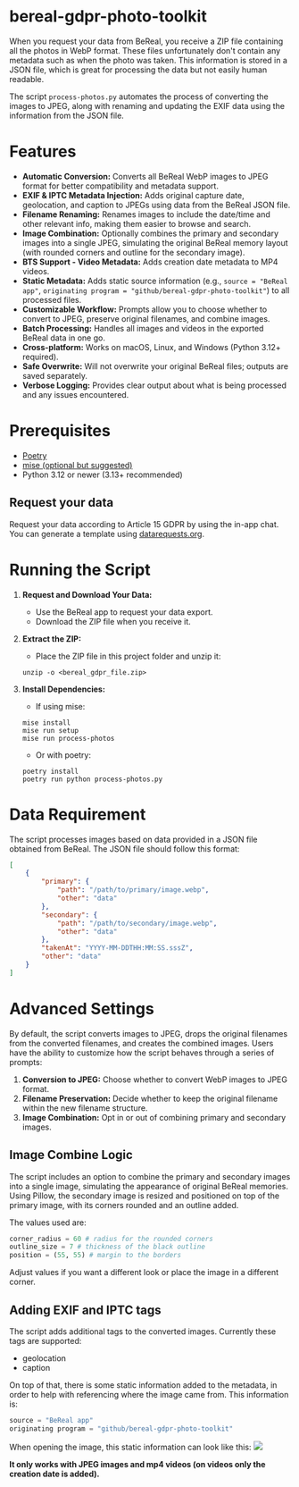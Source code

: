 # bereal-gdpr-photo-toolkit

When you request your data from BeReal, you receive a ZIP file containing all the photos in WebP format. These files unfortunately don't contain any metadata such as when the photo was taken. This information is stored in a JSON file, which is great for processing the data but not easily human readable.

The script `process-photos.py` automates the process of converting the images to JPEG, along with renaming and updating the EXIF data using the information from the JSON file.

# Features

-   **Automatic Conversion:** Converts all BeReal WebP images to JPEG format for better compatibility and metadata support.
-   **EXIF & IPTC Metadata Injection:** Adds original capture date, geolocation, and caption to JPEGs using data from the BeReal JSON file.
-   **Filename Renaming:** Renames images to include the date/time and other relevant info, making them easier to browse and search.
-   **Image Combination:** Optionally combines the primary and secondary images into a single JPEG, simulating the original BeReal memory layout (with rounded corners and outline for the secondary image).
-   **BTS Support - Video Metadata:** Adds creation date metadata to MP4 videos.
-   **Static Metadata:** Adds static source information (e.g., `source = "BeReal app"`, `originating program = "github/bereal-gdpr-photo-toolkit"`) to all processed files.
-   **Customizable Workflow:** Prompts allow you to choose whether to convert to JPEG, preserve original filenames, and combine images.
-   **Batch Processing:** Handles all images and videos in the exported BeReal data in one go.
-   **Cross-platform:** Works on macOS, Linux, and Windows (Python 3.12+ required).
-   **Safe Overwrite:** Will not overwrite your original BeReal files; outputs are saved separately.
-   **Verbose Logging:** Provides clear output about what is being processed and any issues encountered.

# Prerequisites

-   [Poetry](https://python-poetry.org/docs/#installing-with-pipx)
-   [mise (optional but suggested)](https://mise.jdx.dev/getting-started.html)
-   Python 3.12 or newer (3.13+ recommended)

## Request your data

Request your data according to Article 15 GDPR by using the in-app chat. You can generate a template using [datarequests.org](https://www.datarequests.org/generator/).

# Running the Script

1. **Request and Download Your Data:**
    - Use the BeReal app to request your data export.
    - Download the ZIP file when you receive it.
2. **Extract the ZIP:**

    - Place the ZIP file in this project folder and unzip it:

    ```console
    unzip -o <bereal_gdpr_file.zip>
    ```

3. **Install Dependencies:**

    - If using mise:

    ```console
    mise install
    mise run setup
    mise run process-photos
    ```

    - Or with poetry:

    ```console
    poetry install
    poetry run python process-photos.py
    ```

# Data Requirement

The script processes images based on data provided in a JSON file obtained from BeReal. The JSON file should follow this format:

```json
[
    {
        "primary": {
            "path": "/path/to/primary/image.webp",
            "other": "data"
        },
        "secondary": {
            "path": "/path/to/secondary/image.webp",
            "other": "data"
        },
        "takenAt": "YYYY-MM-DDTHH:MM:SS.sssZ",
        "other": "data"
    }
]
```

# Advanced Settings

By default, the script converts images to JPEG, drops the original filenames from the converted filenames, and creates the combined images. Users have the ability to customize how the script behaves through a series of prompts:

1. **Conversion to JPEG:** Choose whether to convert WebP images to JPEG format.
2. **Filename Preservation:** Decide whether to keep the original filename within the new filename structure.
3. **Image Combination:** Opt in or out of combining primary and secondary images.

## Image Combine Logic

The script includes an option to combine the primary and secondary images into a single image, simulating the appearance of original BeReal memories. Using Pillow, the secondary image is resized and positioned on top of the primary image, with its corners rounded and an outline added.

The values used are:

```python
corner_radius = 60 # radius for the rounded corners
outline_size = 7 # thickness of the black outline
position = (55, 55) # margin to the borders
```

Adjust values if you want a different look or place the image in a different corner.

## Adding EXIF and IPTC tags

The script adds additional tags to the converted images. Currently these tags are supported:

-   geolocation
-   caption

On top of that, there is some static information added to the metadata, in order to help with referencing where the image came from. This information is:

```python
source = "BeReal app"
originating program = "github/bereal-gdpr-photo-toolkit"
```

When opening the image, this static information can look like this:
![](images/screenshot_iptc.png)

**It only works with JPEG images and mp4 videos (on videos only the creation date is added).**
